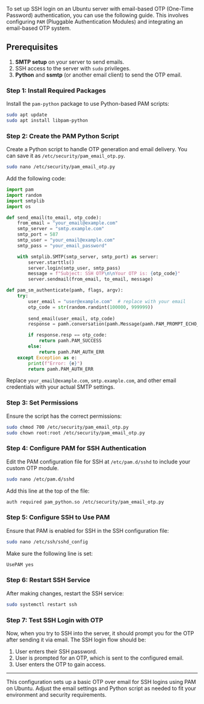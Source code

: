 To set up SSH login on an Ubuntu server with email-based OTP (One-Time Password) authentication, you can use the following guide. This involves configuring `PAM` (Pluggable Authentication Modules) and integrating an email-based OTP system.

## Prerequisites

1. **SMTP setup** on your server to send emails.
2. SSH access to the server with `sudo` privileges.
3. **Python** and **ssmtp** (or another email client) to send the OTP email.

### Step 1: Install Required Packages

Install the `pam-python` package to use Python-based PAM scripts:

```bash
sudo apt update
sudo apt install libpam-python
```

### Step 2: Create the PAM Python Script

Create a Python script to handle OTP generation and email delivery. You can save it as `/etc/security/pam_email_otp.py`.

```bash
sudo nano /etc/security/pam_email_otp.py
```

Add the following code:

```python
import pam
import random
import smtplib
import os

def send_email(to_email, otp_code):
    from_email = "your_email@example.com"
    smtp_server = "smtp.example.com"
    smtp_port = 587
    smtp_user = "your_email@example.com"
    smtp_pass = "your_email_password"

    with smtplib.SMTP(smtp_server, smtp_port) as server:
        server.starttls()
        server.login(smtp_user, smtp_pass)
        message = f"Subject: SSH OTP\n\nYour OTP is: {otp_code}"
        server.sendmail(from_email, to_email, message)

def pam_sm_authenticate(pamh, flags, argv):
    try:
        user_email = "user@example.com"  # replace with your email
        otp_code = str(random.randint(100000, 999999))
        
        send_email(user_email, otp_code)
        response = pamh.conversation(pamh.Message(pamh.PAM_PROMPT_ECHO_OFF, "Enter OTP: "))

        if response.resp == otp_code:
            return pamh.PAM_SUCCESS
        else:
            return pamh.PAM_AUTH_ERR
    except Exception as e:
        print(f"Error: {e}")
        return pamh.PAM_AUTH_ERR
```

Replace `your_email@example.com`, `smtp.example.com`, and other email credentials with your actual SMTP settings.

### Step 3: Set Permissions

Ensure the script has the correct permissions:

```bash
sudo chmod 700 /etc/security/pam_email_otp.py
sudo chown root:root /etc/security/pam_email_otp.py
```

### Step 4: Configure PAM for SSH Authentication

Edit the PAM configuration file for SSH at `/etc/pam.d/sshd` to include your custom OTP module.

```bash
sudo nano /etc/pam.d/sshd
```

Add this line at the top of the file:

```bash
auth required pam_python.so /etc/security/pam_email_otp.py
```

### Step 5: Configure SSH to Use PAM

Ensure that PAM is enabled for SSH in the SSH configuration file:

```bash
sudo nano /etc/ssh/sshd_config
```

Make sure the following line is set:

```bash
UsePAM yes
```

### Step 6: Restart SSH Service

After making changes, restart the SSH service:

```bash
sudo systemctl restart ssh
```

### Step 7: Test SSH Login with OTP

Now, when you try to SSH into the server, it should prompt you for the OTP after sending it via email. The SSH login flow should be:

1. User enters their SSH password.
2. User is prompted for an OTP, which is sent to the configured email.
3. User enters the OTP to gain access.

---

This configuration sets up a basic OTP over email for SSH logins using PAM on Ubuntu. Adjust the email settings and Python script as needed to fit your environment and security requirements.
